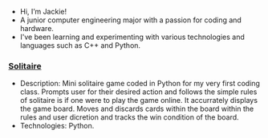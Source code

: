- Hi, I’m Jackie!
- A junior computer engineering major with a passion for coding and hardware.
- I've been learning and experimenting with various technologies and languages such as C++ and Python.
### [Solitaire](link_to_project_1)

- Description: Mini solitaire game coded in Python for my very first coding class. Prompts user for their desired action and follows the simple rules of solitaire is if one were to play the game online. It accurrately displays the game board. Moves and discards cards within the board within the rules and user dicretion and tracks the win condition of the board.
- Technologies: Python.

